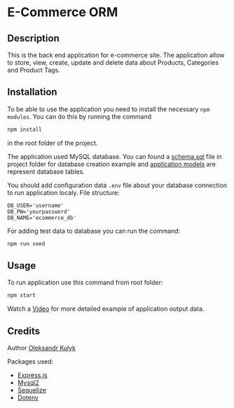 # E-Commerce ORM

## Description
This is the back end application for e-commerce site. The application allow to store, view, create, update and delete data about Products, Categories and Product Tags.

## Installation
To be able to use the application you need to install the necessary `npm modules`. You can do this by running the command 

```bash
npm install
```

in the root folder of the project.

The application used MySQL database. You can found a [schema.sql](./db/schema.sql) file in project folder for database creation example and [application models](./models) are represent database tables.

You should add configuration data `.env` file about your database connection to run application localy. File structure:

```
DB_USER='username'
DB_PW='yourpassword'
DB_NAME='ecommerce_db'
```

For adding test data to database you can run the command:

```bash
npm run seed
```

## Usage
To run application use this command from root folder:

```bash
npm start
```

Watch a [Video](https://drive.google.com/file/d/1iuZCoKmqUuT0Th--_k1T4rp8cNCi5hqS/view) for more detailed example of application output data.

## Credits
Author [Oleksandr Kulyk](https://github.com/AlexKuWerz)

Packages used:
- [Express.js](https://www.npmjs.com/package/express)
- [Mysql2](https://www.npmjs.com/package/mysql2)
- [Sequelize](https://www.npmjs.com/package/sequelize)
- [Dotenv](https://www.npmjs.com/package/dotenv)
